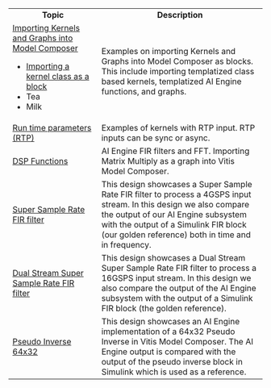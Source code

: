 
<table style="width:100%">
 <tr>
 <td width="35%" align="center"><b>Topic</b>
 <td width="65%" align="center"><b>Description</b>
 </tr>
 <tr>
 <td align="left">
   <a href="./Importing_AIE_blocks/README.md">Importing Kernels and Graphs into Model Composer</a>
  <ul>
  <li><a href="./Importing_AIE_blocks/AIE_Class_Kernel_FIR/README.md">Importing a kernel class as a block</a></li>
  <li>Tea</li>
  <li>Milk</li>
</ul> 
 </td>
 <td>Examples on importing Kernels and Graphs into Model Composer as blocks. This include importing templatized class based kernels, templatized AI Engine functions, and graphs. </td>
 </tr>
 <tr>
 <td align="left">
   <a href="./Run_Time_Parameters/README.md">Run time parameters (RTP)</a>
 </td>
 <td>Examples of kernels with RTP input. RTP inputs can be sync or async. </td>
 </tr>
 <tr>
 <td align="left">
   <a href="./DSPlib/README.md">DSP Functions</a>
 </td>
 <td>AI Engine FIR filters and FFT. Importing Matrix Multiply as a graph into Vitis Model Composer.</td>
 </tr>
 
 <tr>
 <td align="left">
   <a href="./SingleStreamSSR_FIR/README.md">Super Sample Rate FIR filter</a>
 </td>
 <td> This design showcases a Super Sample Rate FIR filter to process a 4GSPS input stream. In this design we also compare the output of our AI Engine subsystem with the output of a Simulink FIR block (our golden reference) both in time and in frequency. 
 </td> 
 </tr>
 
 <tr>
 <td align="left">
   <a href="./DualStreamSSR_FIR/README.md">Dual Stream Super Sample Rate FIR filter</a>
 </td>
 <td> This design showcases a Dual Stream Super Sample Rate FIR filter to process a 16GSPS input stream. In this design we also compare the output of the AI Engine subsystem with the output of a Simulink FIR block (the golden reference). 
 </td> 
 </tr>
 
  <tr>
 <td align="left">
 <a href="./Pseudo_Inverse_64x32/README.md">Pseudo Inverse 64x32 </a>
 </td>
 <td> This design showcases an AI Engine implementation of a 64x32 Pseudo Inverse in Vitis Model Composer. The AI Engine output is compared with the output of the pseudo inverse block in Simulink which is used as a reference.</td>
 </tr>
 
 </table>
 

